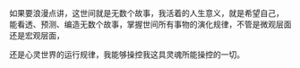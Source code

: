 如果要浪漫点讲，这世间就是无数个故事，我活着的人生意义，就是希望自己，
能看透、预测、编造无数个故事，掌握世间所有事物的演化规律，不管是微观层面还是宏观层面，

还是心灵世界的运行规律，我能够操控我这具灵魂所能操控的一切。
